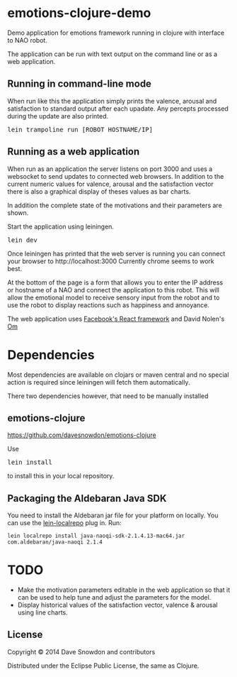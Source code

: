emotions-clojure-demo
=====================

Demo application for emotions framework running in clojure with interface to NAO robot.

The application can be run with text output on the command line or as a web application.


Running in command-line mode
----------------------------

When run like this the application simply prints the valence, arousal and satisfaction to standard output after each upadate.
Any percepts processed during the update are also printed.


<pre>lein trampoline run [ROBOT HOSTNAME/IP]</pre>


Running as a web application
----------------------------

When run as an application the server listens on port 3000 and uses a websocket to send updates to connected web browsers.
In addition to the current numeric values for valence, arousal and the satisfaction vector there is also a graphical display of theses values
as bar charts.

In addition the complete state of the motivations and their parameters are shown.

Start the application using leiningen.

<pre>lein dev</pre>

Once leiningen has printed that the web server is running you can connect your browser to http://localhost:3000 Currently chrome seems to work best.

At the bottom of the page is a form that allows you to enter the IP address or hostname of a NAO and connect the application to this robot.
This will allow the emotional model to receive sensory input from the robot and to use the robot to display reactions such as happiness and annoyance.

The web application uses [Facebook's React framework](http://reactjs.org/) and David Nolen's [Om](https://github.com/swannodette/om)

Dependencies
============

Most dependencies are available on clojars or maven central and no special action is required since leiningen will fetch them automatically.

There two dependencies however, that need to be manually installed

## emotions-clojure

https://github.com/davesnowdon/emotions-clojure

Use <pre>lein install</pre> to install this in your local repository.


## Packaging the Aldebaran Java SDK
You need to install the Aldebaran jar file for your platform on locally.  You can use the
[lein-localrepo](https://github.com/kumarshantanu/lein-localrepo) plug
in. Run:

    lein localrepo install java-naoqi-sdk-2.1.4.13-mac64.jar com.aldebaran/java-naoqi 2.1.4


TODO
====

* Make the motivation parameters editable in the web application so that it can be used to help tune and adjust the parameters for the model.
* Display historical values of the satisfaction vector, valence & arousal using line charts.

## License

Copyright © 2014 Dave Snowdon and contributors

Distributed under the Eclipse Public License, the same as Clojure.

